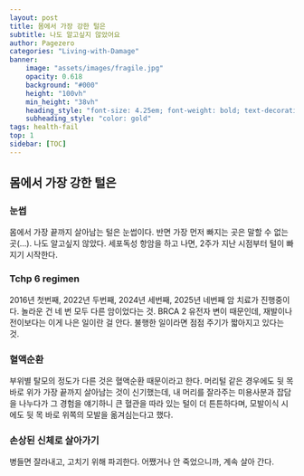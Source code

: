 ```yaml
---
layout: post
title: 몸에서 가장 강한 털은
subtitle: 나도 알고싶지 않았어요
author: Pagezero
categories: "Living-with-Damage"
banner:
    image: "assets/images/fragile.jpg"
    opacity: 0.618
    background: "#000"
    height: "100vh"
    min_height: "38vh"
    heading_style: "font-size: 4.25em; font-weight: bold; text-decoration: underline"
    subheading_style: "color: gold"
tags: health-fail
top: 1
sidebar: [TOC]
---
```


## 몸에서 가장 강한 털은

### 눈썹

몸에서 가장 끝까지 살아남는 털은 눈썹이다. 반면 가장 먼저 빠지는 곳은 말할 수 없는 곳(...). 나도 알고싶지 않았다.
세포독성 항암을 하고 나면, 2주가 지난 시점부터 털이 빠지기 시작한다.

### Tchp 6 regimen

2016년 첫번째, 2022년 두번째, 2024년 세번째, 2025년 네번째 암 치료가 진행중이다. 놀라운 건 네 번 모두 다른 암이었다는
것. BRCA 2 유전자 변이 때문인데, 재발이나 전이보다는 이게 나은 일이란 걸 안다. 불행한 일이라면 점점 주기가 짧아지고
있다는 것.

### 혈액순환

부위별 탈모의 정도가 다른 것은 혈액순환 때문이라고 한다. 머리털 같은 경우에도 뒷 목 바로 위가 가장 끝까지 살아남는 것이
신기했는데, 내 머리를 잘라주는 미용사분과 잡담을 나누다가 그 경험을 얘기하니 큰 혈관을 따라 있는 털이 더 튼튼하다며,
모발이식 시에도 뒷 목 바로 위쪽의 모발을 옮겨심는다고 했다.

### 손상된 신체로 살아가기

병들면 잘라내고, 고치기 위해 파괴한다. 어쨌거나 안 죽었으니까, 계속 살아 간다.
